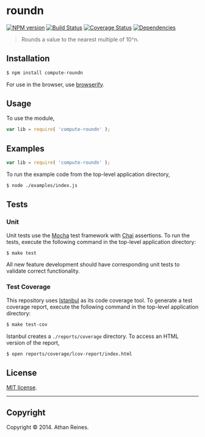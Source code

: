 roundn
===
[![NPM version][npm-image]][npm-url] [![Build Status][travis-image]][travis-url] [![Coverage Status][coveralls-image]][coveralls-url] [![Dependencies][dependencies-image]][dependencies-url]

> Rounds a value to the nearest multiple of 10^n.


## Installation

``` bash
$ npm install compute-roundn
```

For use in the browser, use [browserify](https://github.com/substack/node-browserify).


## Usage

To use the module,

``` javascript
var lib = require( 'compute-roundn' );
```


## Examples

``` javascript
var lib = require( 'compute-roundn' );
```

To run the example code from the top-level application directory,

``` bash
$ node ./examples/index.js
```


## Tests

### Unit

Unit tests use the [Mocha](http://visionmedia.github.io/mocha) test framework with [Chai](http://chaijs.com) assertions. To run the tests, execute the following command in the top-level application directory:

``` bash
$ make test
```

All new feature development should have corresponding unit tests to validate correct functionality.


### Test Coverage

This repository uses [Istanbul](https://github.com/gotwarlost/istanbul) as its code coverage tool. To generate a test coverage report, execute the following command in the top-level application directory:

``` bash
$ make test-cov
```

Istanbul creates a `./reports/coverage` directory. To access an HTML version of the report,

``` bash
$ open reports/coverage/lcov-report/index.html
```


## License

[MIT license](http://opensource.org/licenses/MIT). 


---
## Copyright

Copyright &copy; 2014. Athan Reines.


[npm-image]: http://img.shields.io/npm/v/compute-roundn.svg
[npm-url]: https://npmjs.org/package/compute-roundn

[travis-image]: http://img.shields.io/travis/compute-io/roundn/master.svg
[travis-url]: https://travis-ci.org/compute-io/roundn

[coveralls-image]: https://img.shields.io/coveralls/compute-io/roundn/master.svg
[coveralls-url]: https://coveralls.io/r/compute-io/roundn?branch=master

[dependencies-image]: http://img.shields.io/david/compute-io/roundn.svg
[dependencies-url]: https://david-dm.org/compute-io/roundn

[dev-dependencies-image]: http://img.shields.io/david/dev/compute-io/roundn.svg
[dev-dependencies-url]: https://david-dm.org/dev/compute-io/roundn

[github-issues-image]: http://img.shields.io/github/issues/compute-io/roundn.svg
[github-issues-url]: https://github.com/compute-io/roundn/issues